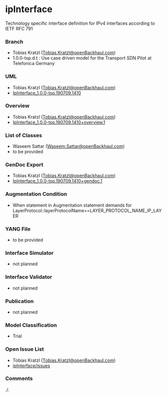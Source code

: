 # ipInterface
Technology specific interface definition for IPv4 interfaces according to IETF RFC 791

### Branch
- Tobias Kratzl (Tobias.Kratzl@openBackhaul.com)
- 1.0.0-tsp.d.t : Use case driven model for the Transport SDN Pilot at Telefonica Germany

### UML
- Tobias Kratzl (Tobias.Kratzl@openBackhaul.com)
- [IpInterface_1.0.0-tsp.190709.1410](./IpInterface_1.0.0-tsp.190709.1410.zip)

### Overview 
- Tobias Kratzl (Tobias.Kratzl@openBackhaul.com)
- [IpInterface_1.0.0-tsp.190709.1410+overview.1](./IpInterface_1.0.0-tsp.190709.1410+overview.1.png)

### List of Classes
- Waseem Sattar (Waseem.Sattar@openBackhaul.com)
- to be provided 

### GenDoc Export
- Tobias Kratzl (Tobias.Kratzl@openBackhaul.com)
- [IpInterface_1.0.0-tsp.190709.1410+gendoc.1](./IpInterface_1.0.0-tsp.190709.1410+gendoc.1.docx)

### Augmentation Condition
- When statement in Augmentation statement demands for LayerProtocol::layerProtocolName==LAYER_PROTOCOL_NAME_IP_LAYER

### YANG File
- to be provided 

### Interface Simulator
- not planned 

### Interface Validator
- not planned

### Publication
- not planned

### Model Classification
- Trial

### Open Issue List
- Tobias Kratzl (Tobias.Kratzl@openBackhaul.com)
- [ipInterface/issues](../../issues)

### Comments
./.
